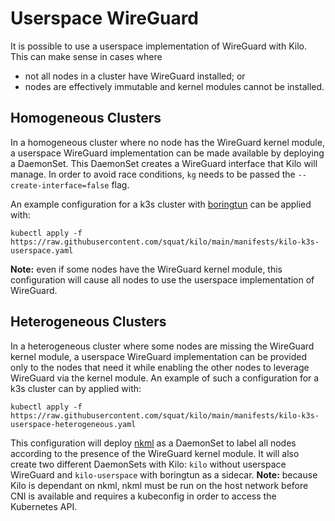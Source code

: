# Userspace WireGuard

It is possible to use a userspace implementation of WireGuard with Kilo.
This can make sense in cases where

* not all nodes in a cluster have WireGuard installed; or
* nodes are effectively immutable and kernel modules cannot be installed.

## Homogeneous Clusters

In a homogeneous cluster where no node has the WireGuard kernel module, a userspace WireGuard implementation can be made available by deploying a DaemonSet.
This DaemonSet creates a WireGuard interface that Kilo will manage.
In order to avoid race conditions, `kg` needs to be passed the `--create-interface=false` flag. 

An example configuration for a k3s cluster with [boringtun](https://github.com/cloudflare/boringtun) can be applied with:

```shell
kubectl apply -f https://raw.githubusercontent.com/squat/kilo/main/manifests/kilo-k3s-userspace.yaml
```

__Note:__ even if some nodes have the WireGuard kernel module, this configuration will cause all nodes to use the userspace implementation of WireGuard.

## Heterogeneous Clusters

In a heterogeneous cluster where some nodes are missing the WireGuard kernel module, a userspace WireGuard implementation can be provided only to the nodes that need it while enabling the other nodes to leverage WireGuard via the kernel module.
An example of such a configuration for a k3s cluster can by applied with:

```shell
kubectl apply -f https://raw.githubusercontent.com/squat/kilo/main/manifests/kilo-k3s-userspace-heterogeneous.yaml
```

This configuration will deploy [nkml](https://github.com/leonnicolas/nkml) as a DaemonSet to label all nodes according to the presence of the WireGuard kernel module.
It will also create two different DaemonSets with Kilo: `kilo` without userspace WireGuard and `kilo-userspace` with boringtun as a sidecar.
__Note:__ because Kilo is dependant on nkml, nkml must be run on the host network before CNI is available and requires a kubeconfig in order to access the Kubernetes API.
